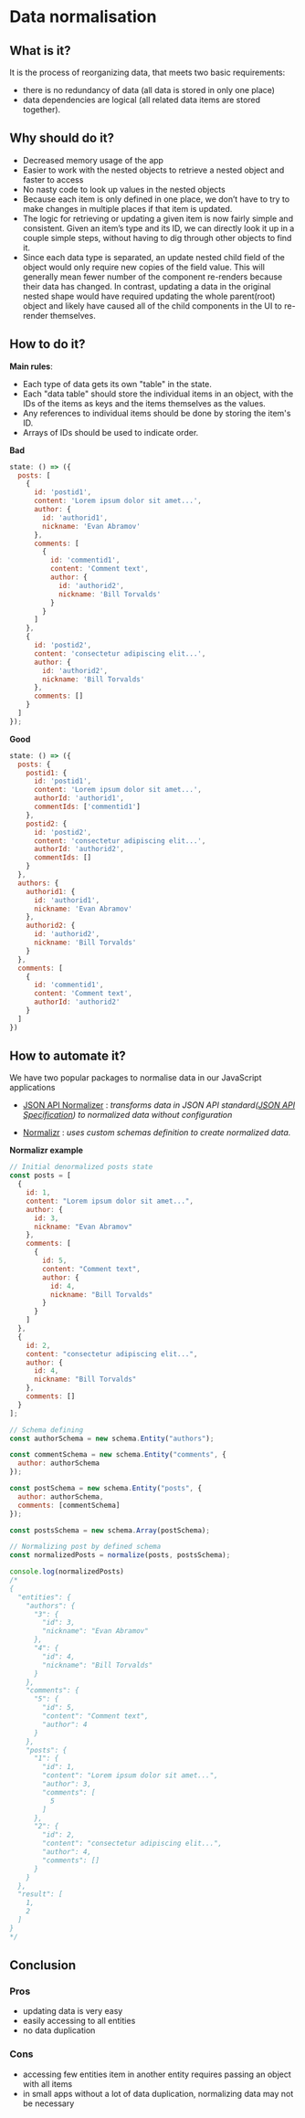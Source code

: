 # Data normalisation

## What is it?

It is the process of reorganizing data, that meets two basic requirements:

- there is no redundancy of data (all data is stored in only one place)
- data dependencies are logical (all related data items are stored together).

## Why should do it?

- Decreased memory usage of the app
- Easier to work with the nested objects to retrieve a nested object and faster to access
- No nasty code to look up values in the nested objects
- Because each item is only defined in one place, we don’t have to try to make changes in multiple places if that item is updated.
- The logic for retrieving or updating a given item is now fairly simple and consistent. Given an item’s type and its ID, we can directly look it up in a couple simple steps, without having to dig through other objects to find it.
- Since each data type is separated, an update nested child field of the object would only require new copies of the field value. This will generally mean fewer number of the component re-renders because their data has changed. In contrast, updating a data in the original nested shape would have required updating the whole parent(root) object and likely have caused all of the child components in the UI to re-render themselves.

## How to do it?

**Main rules**:

- Each type of data gets its own "table" in the state.
- Each "data table" should store the individual items in an object, with the IDs of the items as keys and the items themselves as the values.
- Any references to individual items should be done by storing the item's ID.
- Arrays of IDs should be used to indicate order.

**Bad**

```javascript
state: () => ({
  posts: [
    {
      id: 'postid1',
      content: 'Lorem ipsum dolor sit amet...',
      author: {
        id: 'authorid1',
        nickname: 'Evan Abramov'
      },
      comments: [
        {
          id: 'commentid1',
          content: 'Comment text',
          author: {
            id: 'authorid2',
            nickname: 'Bill Torvalds'
          }
        }
      ]
    },
    {
      id: 'postid2',
      content: 'consectetur adipiscing elit...',
      author: {
        id: 'authorid2',
        nickname: 'Bill Torvalds'
      },
      comments: []
    }
  ]
});
```
**Good**

```javascript
state: () => ({
  posts: {
    postid1: {
      id: 'postid1',
      content: 'Lorem ipsum dolor sit amet...',
      authorId: 'authorid1',
      commentIds: ['commentid1']
    },
    postid2: {
      id: 'postid2',
      content: 'consectetur adipiscing elit...',
      authorId: 'authorid2',
      commentIds: []
    }
  },
  authors: {
    authorid1: {
      id: 'authorid1',
      nickname: 'Evan Abramov'
    },
    authorid2: {
      id: 'authorid2',
      nickname: 'Bill Torvalds'
    }
  },
  comments: [
    {
      id: 'commentid1',
      content: 'Comment text',
      authorId: 'authorid2'
    }
  ]
})
```

## How to automate it?
We have two popular packages to normalise data in our JavaScript applications

- [JSON API Normalizer](https://github.com/yury-dymov/json-api-normalizer) : *transforms data in JSON API standard([JSON API Specification](https://jsonapi.org/)) to normalized data without configuration*

- [Normalizr](https://github.com/paularmstrong/normalizr) : *uses custom schemas definition to create normalized data.*

**Normalizr example**

```javascript
// Initial denormalized posts state
const posts = [
  {
    id: 1,
    content: "Lorem ipsum dolor sit amet...",
    author: {
      id: 3,
      nickname: "Evan Abramov"
    },
    comments: [
      {
        id: 5,
        content: "Comment text",
        author: {
          id: 4,
          nickname: "Bill Torvalds"
        }
      }
    ]
  },
  {
    id: 2,
    content: "consectetur adipiscing elit...",
    author: {
      id: 4,
      nickname: "Bill Torvalds"
    },
    comments: []
  }
];

// Schema defining
const authorSchema = new schema.Entity("authors");

const commentSchema = new schema.Entity("comments", {
  author: authorSchema
});

const postSchema = new schema.Entity("posts", {
  author: authorSchema,
  comments: [commentSchema]
});

const postsSchema = new schema.Array(postSchema);

// Normalizing post by defined schema
const normalizedPosts = normalize(posts, postsSchema);

console.log(normalizedPosts)
/*
{
  "entities": {
    "authors": {
      "3": {
        "id": 3,
        "nickname": "Evan Abramov"
      },
      "4": {
        "id": 4,
        "nickname": "Bill Torvalds"
      }
    },
    "comments": {
      "5": {
        "id": 5,
        "content": "Comment text",
        "author": 4
      }
    },
    "posts": {
      "1": {
        "id": 1,
        "content": "Lorem ipsum dolor sit amet...",
        "author": 3,
        "comments": [
          5
        ]
      },
      "2": {
        "id": 2,
        "content": "consectetur adipiscing elit...",
        "author": 4,
        "comments": []
      }
    }
  },
  "result": [
    1,
    2
  ]
}
*/
```

## Conclusion

### Pros

- updating data is very easy
- easily accessing to all entities
- no data duplication

### Cons

- accessing few entities item in another entity requires passing an object with all items
- in small apps without a lot of data duplication, normalizing data may not be necessary
